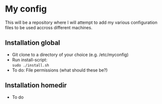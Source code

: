 # My config

This will be a repository where I will attempt to add my various configuration files to be used accross different machines.

## Installation global
* Git clone to a directory of your choice (e.g. /etc/myconfig)
* Run install-script:  
```sudo ./install.sh```
* To do: File permissions (what should these be?)

## Installation homedir
* To do
